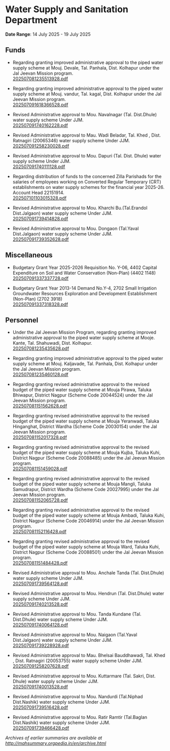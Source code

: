 # Water Supply and Sanitation Department

**Date Range**: 14 July 2025 - 19 July 2025


## Funds
- Regarding granting improved administrative approval to the piped water supply scheme at Mouj. Devale, Tal. Panhala, Dist. Kolhapur under the Jal Jeevan Mission program.\
  [202507081235513928.pdf](https://gr.maharashtra.gov.in/Site/Upload/Government%20Resolutions/English/202507081235513928.pdf)

- Regarding granting improved administrative approval to the piped water supply scheme at Mouj. vandur, Tal. kagal, Dist. Kolhapur under the Jal Jeevan Mission program.\
  [202507091618366528.pdf](https://gr.maharashtra.gov.in/Site/Upload/Government%20Resolutions/English/202507091618366528.pdf)

- Revised Administrative approval to Mou. Navalnagar (Tal. Dist.Dhule) water supply scheme Under JJM.\
  [202507091740162228.pdf](https://gr.maharashtra.gov.in/Site/Upload/Government%20Resolutions/English/202507091740162228.pdf)

- Revised Administrative approval to Mau.  Wadi Beladar, Tal. Khed , Dist. Ratnagiri (20065346) water supply scheme Under JJM.\
  [202507091258230028.pdf](https://gr.maharashtra.gov.in/Site/Upload/Government%20Resolutions/English/202507091258230028.pdf)

- Revised Administrative approval to Mou. Dapuri (Tal. Dist. Dhule) water supply scheme Under JJM.\
  [202507091740111128.pdf](https://gr.maharashtra.gov.in/Site/Upload/Government%20Resolutions/English/202507091740111128.pdf)

- Regarding distribution of funds to the concerned Zilla Parishads for the salaries of employees working on Converted Regular Temporary (CRT) establishments on water supply schemes for the financial year 2025-26. Account Head 22151914.\
  [202507101103015328.pdf](https://gr.maharashtra.gov.in/Site/Upload/Government%20Resolutions/English/202507101103015328.pdf)

- Revised Administrative approval to Mou. Kharchi Bu.(Tal.Erandol  Dist.Jalgaon) water supply scheme Under JJM.\
  [202507091739414828.pdf](https://gr.maharashtra.gov.in/Site/Upload/Government%20Resolutions/English/202507091739414828.pdf)

- Revised Administrative approval to Mou. Dongaon (Tal.Yaval  Dist.Jalgaon) water supply scheme Under JJM.\
  [202507091739352628.pdf](https://gr.maharashtra.gov.in/Site/Upload/Government%20Resolutions/English/202507091739352628.pdf)

## Miscellaneous
- Budgetary Grant Year 2025-2026 Requisition No. Y-06, 4402 Capital Expenditure on Soil and Water Conservation (Non-Plan) (4402 1148)\
  [202507091337337728.pdf](https://gr.maharashtra.gov.in/Site/Upload/Government%20Resolutions/English/202507091337337728.pdf)

- Budgetary Grant Year 2013-14 Demand No.Y-4, 2702 Small Irrigation Groundwater Resources Exploration and Development Establishment (Non-Plan) (2702 3918)\
  [202507091337318328.pdf](https://gr.maharashtra.gov.in/Site/Upload/Government%20Resolutions/English/202507091337318328.pdf)

## Personnel
- Under the Jal Jeevan Mission Program, regarding granting improved administrative approval to the piped water supply scheme at Mooje. Kante, Tal. Shahuwadi, Dist. Kolhapur.\
  [202507081235435628.pdf](https://gr.maharashtra.gov.in/Site/Upload/Government%20Resolutions/English/202507081235435628.pdf)

- Regarding granting improved administrative approval to the piped water supply scheme at Mouj. Kaljavade, Tal. Panhala, Dist. Kolhapur under the Jal Jeevan Mission program.\
  [202507081235460128.pdf](https://gr.maharashtra.gov.in/Site/Upload/Government%20Resolutions/English/202507081235460128.pdf)

- Regarding granting revised administrative approval to the revised budget of the piped water supply scheme at Mouja Pirawa, Taluka Bhiwapur, District Nagpur (Scheme Code 20044524) under the Jal Jeevan Mission program.\
  [202507081151562628.pdf](https://gr.maharashtra.gov.in/Site/Upload/Government%20Resolutions/English/202507081151562628.pdf)

- Regarding granting revised administrative approval to the revised budget of the piped water supply scheme at Mouja Yeranwadi, Taluka Hinganghat, District Wardha (Scheme Code 20030154) under the Jal Jeevan Mission program.\
  [202507081152017328.pdf](https://gr.maharashtra.gov.in/Site/Upload/Government%20Resolutions/English/202507081152017328.pdf)

- Regarding granting revised administrative approval to the revised budget of the piped water supply scheme at Mouja Kujba, Taluka Kuhi, District Nagpur (Scheme Code 20088485) under the Jal Jeevan Mission program.\
  [202507081151459028.pdf](https://gr.maharashtra.gov.in/Site/Upload/Government%20Resolutions/English/202507081151459028.pdf)

- Regarding granting revised administrative approval to the revised budget of the piped water supply scheme at Mouja Mangli, Taluka Samudrapur, District Wardha (Scheme Code 20027995) under the Jal Jeevan Mission program.\
  [202507081152065728.pdf](https://gr.maharashtra.gov.in/Site/Upload/Government%20Resolutions/English/202507081152065728.pdf)

- Regarding granting revised administrative approval to the revised budget of the piped water supply scheme at Mouja Ambadi, Taluka Kuhi, District Nagpur (Scheme Code 20046914) under the Jal Jeevan Mission program.\
  [202507081152116428.pdf](https://gr.maharashtra.gov.in/Site/Upload/Government%20Resolutions/English/202507081152116428.pdf)

- Regarding granting revised administrative approval to the revised budget of the piped water supply scheme at Mouja Ward, Taluka Kuhi, District Nagpur (Scheme Code 20088501) under the Jal Jeevan Mission program.\
  [202507081151484428.pdf](https://gr.maharashtra.gov.in/Site/Upload/Government%20Resolutions/English/202507081151484428.pdf)

- Revised Administrative approval to Mou. Anchale Tanda (Tal. Dist.Dhule) water supply scheme Under JJM.\
  [202507091739564128.pdf](https://gr.maharashtra.gov.in/Site/Upload/Government%20Resolutions/English/202507091739564128.pdf)

- Revised Administrative approval to Mou. Hendrun (Tal. Dist.Dhule) water supply scheme Under JJM.\
  [202507091740213528.pdf](https://gr.maharashtra.gov.in/Site/Upload/Government%20Resolutions/English/202507091740213528.pdf)

- Revised Administrative approval to Mou. Tanda Kundane (Tal. Dist.Dhule) water supply scheme Under JJM.\
  [202507091740064128.pdf](https://gr.maharashtra.gov.in/Site/Upload/Government%20Resolutions/English/202507091740064128.pdf)

- Revised Administrative approval to Mou. Naigaon (Tal.Yaval  Dist.Jalgaon) water supply scheme Under JJM.\
  [202507091739228928.pdf](https://gr.maharashtra.gov.in/Site/Upload/Government%20Resolutions/English/202507091739228928.pdf)

- Revised Administrative approval to Mau.  Bhelsai Bauddhawadi, Tal. Khed , Dist. Ratnagiri (20053755) water supply scheme Under JJM.\
  [202507091258207628.pdf](https://gr.maharashtra.gov.in/Site/Upload/Government%20Resolutions/English/202507091258207628.pdf)

- Revised Administrative approval to Mou.  Kuttarmare (Tal. Sakri, Dist. Dhule) water supply scheme Under JJM.\
  [202507091740013528.pdf](https://gr.maharashtra.gov.in/Site/Upload/Government%20Resolutions/English/202507091740013528.pdf)

- Revised Administrative approval to Mou. Nandurdi (Tal.Niphad  Dist.Nashik) water supply scheme Under JJM.\
  [202507091739516428.pdf](https://gr.maharashtra.gov.in/Site/Upload/Government%20Resolutions/English/202507091739516428.pdf)

- Revised Administrative approval to Mou. Ratir Ramtir (Tal.Baglan  Dist.Nashik) water supply scheme Under JJM.\
  [202507091739466428.pdf](https://gr.maharashtra.gov.in/Site/Upload/Government%20Resolutions/English/202507091739466428.pdf)


*Archives of earlier summaries are available at http://mahsummary.orgpedia.in/en/archive.html*